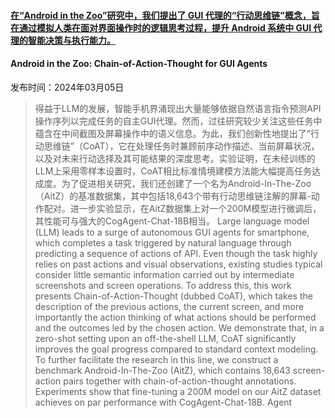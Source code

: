 #### [在“Android in the Zoo”研究中，我们提出了 GUI 代理的“行动思维链”概念，旨在通过模拟人类在面对界面操作时的逻辑思考过程，提升 Android 系统中 GUI 代理的智能决策与执行能力。](https://arxiv.org/abs/2403.02713)
#### Android in the Zoo: Chain-of-Action-Thought for GUI Agents
发布时间：2024年03月05日
> 得益于LLM的发展，智能手机界涌现出大量能够依据自然语言指令预测API操作序列以完成任务的自主GUI代理。然而，过往研究较少关注这些任务中蕴含在中间截图及屏幕操作中的语义信息。为此，我们创新性地提出了“行动思维链”（CoAT），它在处理任务时兼顾前序动作描述、当前屏幕状况，以及对未来行动选择及其可能结果的深度思考。实验证明，在未经训练的LLM上采用零样本设置时，CoAT相比标准情境建模方法能大幅提高任务达成度。为了促进相关研究，我们还创建了一个名为Android-In-The-Zoo（AitZ）的基准数据集，其中包括18,643个带有行动思维链注解的屏幕-动作配对。进一步实验显示，在AitZ数据集上对一个200M模型进行微调后，其性能可与强大的CogAgent-Chat-18B相当。
> Large language model (LLM) leads to a surge of autonomous GUI agents for smartphone, which completes a task triggered by natural language through predicting a sequence of actions of API. Even though the task highly relies on past actions and visual observations, existing studies typical consider little semantic information carried out by intermediate screenshots and screen operations. To address this, this work presents Chain-of-Action-Thought (dubbed CoAT), which takes the description of the previous actions, the current screen, and more importantly the action thinking of what actions should be performed and the outcomes led by the chosen action. We demonstrate that, in a zero-shot setting upon an off-the-shell LLM, CoAT significantly improves the goal progress compared to standard context modeling. To further facilitate the research in this line, we construct a benchmark Android-In-The-Zoo (AitZ), which contains 18,643 screen-action pairs together with chain-of-action-thought annotations. Experiments show that fine-tuning a 200M model on our AitZ dataset achieves on par performance with CogAgent-Chat-18B.
Agent